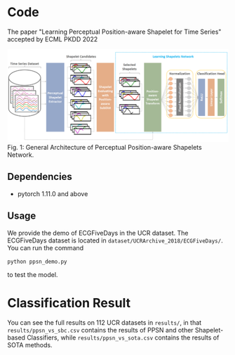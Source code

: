 # Code
The paper "Learning Perceptual Position-aware Shapelet for Time Series" accepted by ECML PKDD 2022

![alt text](https://github.com/tmtuan1307/ppsn/blob/eaa2a622e669daf6663a21e4fd81b706752f6b0d/ppsn.png)
Fig. 1: General Architecture of Perceptual Position-aware Shapelets Network.
## Dependencies
- pytorch 1.11.0 and above

## Usage
We provide the demo of ECGFiveDays in the UCR dataset.  The ECGFiveDays dataset is located in `dataset/UCRArchive_2018/ECGFiveDays/`. You can run the command
```
python ppsn_demo.py
```
to test the model.

# Classification Result
You can see the full results on 112 UCR datasets in `results/`, in that `results/ppsn_vs_sbc.csv` contains the results of PPSN and other Shapelet-based Classifiers, while `results/ppsn_vs_sota.csv` contains the results of SOTA methods.
